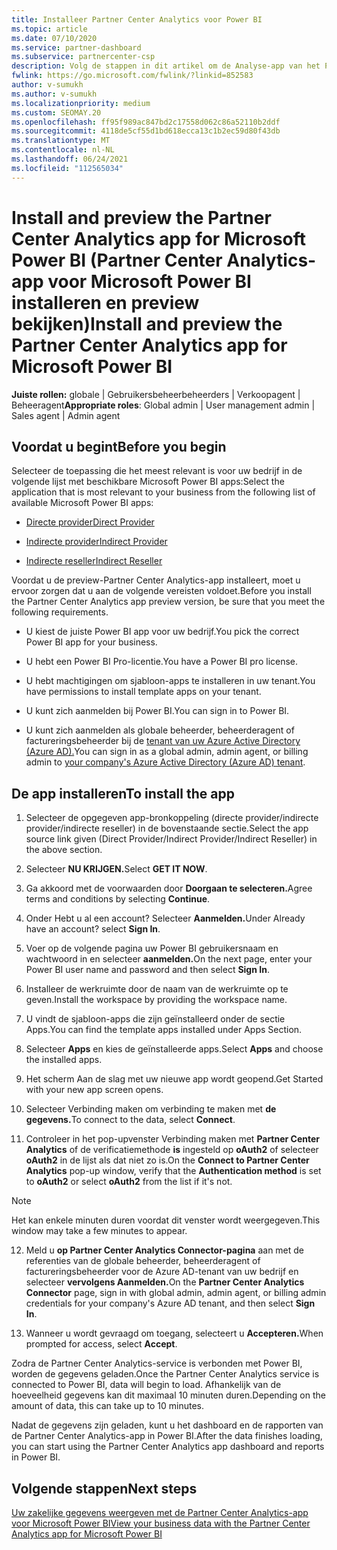 ```yaml
---
title: Installeer Partner Center Analytics voor Power BI
ms.topic: article
ms.date: 07/10/2020
ms.service: partner-dashboard
ms.subservice: partnercenter-csp
description: Volg de stappen in dit artikel om de Analyse-app van het Partnercentrum voor Power BI (voor directe partners in CSP) te installeren en te bekijken.
fwlink: https://go.microsoft.com/fwlink/?linkid=852583
author: v-sumukh
ms.author: v-sumukh
ms.localizationpriority: medium
ms.custom: SEOMAY.20
ms.openlocfilehash: ff95f989ac847bd2c17558d062c86a52110b2ddf
ms.sourcegitcommit: 4118de5cf55d1bd618ecca13c1b2ec59d80f43db
ms.translationtype: MT
ms.contentlocale: nl-NL
ms.lasthandoff: 06/24/2021
ms.locfileid: "112565034"
---
```

# <a name="install-and-preview-the-partner-center-analytics-app-for-microsoft-power-bi"></a><span data-ttu-id="8a545-103">Install and preview the Partner Center Analytics app for Microsoft Power BI (Partner Center Analytics-app voor Microsoft Power BI installeren en preview bekijken)</span><span class="sxs-lookup"><span data-stu-id="8a545-103">Install and preview the Partner Center Analytics app for Microsoft Power BI</span></span>


<span data-ttu-id="8a545-104">**Juiste rollen:** globale | Gebruikersbeheerbeheerders | Verkoopagent | Beheeragent</span><span class="sxs-lookup"><span data-stu-id="8a545-104">**Appropriate roles**: Global admin | User management admin | Sales agent | Admin agent</span></span>

## <a name="before-you-begin"></a><span data-ttu-id="8a545-105">Voordat u begint</span><span class="sxs-lookup"><span data-stu-id="8a545-105">Before you begin</span></span>

<span data-ttu-id="8a545-106">Selecteer de toepassing die het meest relevant is voor uw bedrijf in de volgende lijst met beschikbare Microsoft Power BI apps:</span><span class="sxs-lookup"><span data-stu-id="8a545-106">Select the application that is most relevant to your business from the following list of available Microsoft Power BI apps:</span></span>

- [<span data-ttu-id="8a545-107">Directe provider</span><span class="sxs-lookup"><span data-stu-id="8a545-107">Direct Provider</span></span>](https://appsource.microsoft.com/product/power-bi/partnercenteranalytics.direct_provider_partner_analytics)

- [<span data-ttu-id="8a545-108">Indirecte provider</span><span class="sxs-lookup"><span data-stu-id="8a545-108">Indirect Provider</span></span>](https://appsource.microsoft.com/product/power-bi/partnercenteranalytics.indirect_provider_partner_analytics)

- [<span data-ttu-id="8a545-109">Indirecte reseller</span><span class="sxs-lookup"><span data-stu-id="8a545-109">Indirect Reseller</span></span>](https://appsource.microsoft.com/product/power-bi/partnercenteranalytics.indirect_reseller_partner_analytics)

<span data-ttu-id="8a545-110">Voordat u de preview-Partner Center Analytics-app installeert, moet u ervoor zorgen dat u aan de volgende vereisten voldoet.</span><span class="sxs-lookup"><span data-stu-id="8a545-110">Before you install the Partner Center Analytics app preview version, be sure that you meet the following requirements.</span></span>

- <span data-ttu-id="8a545-111">U kiest de juiste Power BI app voor uw bedrijf.</span><span class="sxs-lookup"><span data-stu-id="8a545-111">You pick the correct Power BI app for your business.</span></span>

- <span data-ttu-id="8a545-112">U hebt een Power BI Pro-licentie.</span><span class="sxs-lookup"><span data-stu-id="8a545-112">You have a Power BI pro license.</span></span>

- <span data-ttu-id="8a545-113">U hebt machtigingen om sjabloon-apps te installeren in uw tenant.</span><span class="sxs-lookup"><span data-stu-id="8a545-113">You have permissions to install template apps on your tenant.</span></span>

- <span data-ttu-id="8a545-114">U kunt zich aanmelden bij Power BI.</span><span class="sxs-lookup"><span data-stu-id="8a545-114">You can sign in to Power BI.</span></span>

- <span data-ttu-id="8a545-115">U kunt zich aanmelden als globale beheerder, beheerderagent of factureringsbeheerder bij de [tenant van uw Azure Active Directory (Azure AD).](azure-active-directory-tenants-and-partner-center.md)</span><span class="sxs-lookup"><span data-stu-id="8a545-115">You can sign in as a global admin, admin agent, or billing admin to [your company's Azure Active Directory (Azure AD) tenant](azure-active-directory-tenants-and-partner-center.md).</span></span>

## <a name="to-install-the-app"></a><span data-ttu-id="8a545-116">De app installeren</span><span class="sxs-lookup"><span data-stu-id="8a545-116">To install the app</span></span>

1. <span data-ttu-id="8a545-117">Selecteer de opgegeven app-bronkoppeling (directe provider/indirecte provider/indirecte reseller) in de bovenstaande sectie.</span><span class="sxs-lookup"><span data-stu-id="8a545-117">Select the app source link given (Direct Provider/Indirect Provider/Indirect Reseller) in the above section.</span></span>

2. <span data-ttu-id="8a545-118">Selecteer **NU KRIJGEN.**</span><span class="sxs-lookup"><span data-stu-id="8a545-118">Select **GET IT NOW**.</span></span> 

3. <span data-ttu-id="8a545-119">Ga akkoord met de voorwaarden door **Doorgaan te selecteren.**</span><span class="sxs-lookup"><span data-stu-id="8a545-119">Agree terms and conditions by selecting **Continue**.</span></span>

4. <span data-ttu-id="8a545-120">Onder Hebt u al een account? Selecteer **Aanmelden.**</span><span class="sxs-lookup"><span data-stu-id="8a545-120">Under Already have an account? select **Sign In**.</span></span>

5. <span data-ttu-id="8a545-121">Voer op de volgende pagina uw Power BI gebruikersnaam en wachtwoord in en selecteer **aanmelden.**</span><span class="sxs-lookup"><span data-stu-id="8a545-121">On the next page, enter your Power BI user name and password and then select **Sign In**.</span></span>

6. <span data-ttu-id="8a545-122">Installeer de werkruimte door de naam van de werkruimte op te geven.</span><span class="sxs-lookup"><span data-stu-id="8a545-122">Install the workspace by providing the workspace name.</span></span>

7. <span data-ttu-id="8a545-123">U vindt de sjabloon-apps die zijn geïnstalleerd onder de sectie Apps.</span><span class="sxs-lookup"><span data-stu-id="8a545-123">You can find the template apps installed under Apps Section.</span></span>

8. <span data-ttu-id="8a545-124">Selecteer **Apps** en kies de geïnstalleerde apps.</span><span class="sxs-lookup"><span data-stu-id="8a545-124">Select **Apps** and choose the installed apps.</span></span>

9. <span data-ttu-id="8a545-125">Het scherm Aan de slag met uw nieuwe app wordt geopend.</span><span class="sxs-lookup"><span data-stu-id="8a545-125">Get Started with your new app screen opens.</span></span>

10. <span data-ttu-id="8a545-126">Selecteer Verbinding maken om verbinding te maken met **de gegevens.**</span><span class="sxs-lookup"><span data-stu-id="8a545-126">To connect to the data, select **Connect**.</span></span>

11. <span data-ttu-id="8a545-127">Controleer in het pop-upvenster Verbinding maken met **Partner Center Analytics** of de verificatiemethode **is** ingesteld op **oAuth2** of selecteer **oAuth2** in de lijst als dat niet zo is.</span><span class="sxs-lookup"><span data-stu-id="8a545-127">On the **Connect to Partner Center Analytics** pop-up window, verify that the **Authentication method** is set to **oAuth2** or select **oAuth2** from the list if it's not.</span></span> 

> [!NOTE]  
>  <span data-ttu-id="8a545-128">Het kan enkele minuten duren voordat dit venster wordt weergegeven.</span><span class="sxs-lookup"><span data-stu-id="8a545-128">This window may take a few minutes to appear.</span></span>

12. <span data-ttu-id="8a545-129">Meld u **op Partner Center Analytics Connector-pagina** aan met de referenties van de globale beheerder, beheerderagent of factureringsbeheerder voor de Azure AD-tenant van uw bedrijf en selecteer **vervolgens Aanmelden.**</span><span class="sxs-lookup"><span data-stu-id="8a545-129">On the **Partner Center Analytics Connector** page, sign in with global admin, admin agent, or billing admin credentials for your company's Azure AD tenant, and then select **Sign In**.</span></span>
 
13. <span data-ttu-id="8a545-130">Wanneer u wordt gevraagd om toegang, selecteert u **Accepteren.**</span><span class="sxs-lookup"><span data-stu-id="8a545-130">When prompted for access, select **Accept**.</span></span> 

<span data-ttu-id="8a545-131">Zodra de Partner Center Analytics-service is verbonden met Power BI, worden de gegevens geladen.</span><span class="sxs-lookup"><span data-stu-id="8a545-131">Once the Partner Center Analytics service is connected to Power BI, data will begin to load.</span></span> <span data-ttu-id="8a545-132">Afhankelijk van de hoeveelheid gegevens kan dit maximaal 10 minuten duren.</span><span class="sxs-lookup"><span data-stu-id="8a545-132">Depending on the amount of data, this can take up to 10 minutes.</span></span> 

<span data-ttu-id="8a545-133">Nadat de gegevens zijn geladen, kunt u het dashboard en de rapporten van de Partner Center Analytics-app in Power BI.</span><span class="sxs-lookup"><span data-stu-id="8a545-133">After the data finishes loading, you can start using the Partner Center Analytics app dashboard and reports in Power BI.</span></span>

## <a name="next-steps"></a><span data-ttu-id="8a545-134">Volgende stappen</span><span class="sxs-lookup"><span data-stu-id="8a545-134">Next steps</span></span>

[<span data-ttu-id="8a545-135">Uw zakelijke gegevens weergeven met de Partner Center Analytics-app voor Microsoft Power BI</span><span class="sxs-lookup"><span data-stu-id="8a545-135">View your business data with the Partner Center Analytics app for Microsoft Power BI</span></span>](power-bi-app-for-direct-partners-use.md)

